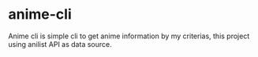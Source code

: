 # anime-cli

Anime cli is simple cli to get anime information by my criterias, this project using anilist API as data source.
